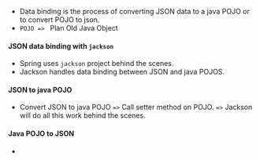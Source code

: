 - Data binding is the process of converting JSON data to a java POJO or to convert POJO to json.
- `POJO => ` Plan Old Java Object
#### JSON data binding with `jackson`
- Spring uses `jackson` project behind the scenes.
- Jackson handles data binding between JSON and java POJOS.
#### JSON to java POJO
- Convert JSON to java POJO `=>` Call setter method on POJO. `=>` Jackson will do all this work behind the scenes.
#### Java POJO to JSON
- 